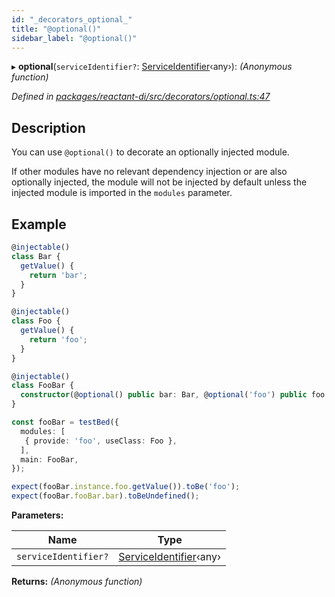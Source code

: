 ```yaml
---
id: "_decorators_optional_"
title: "@optional()"
sidebar_label: "@optional()"
---
```


▸ **optional**(`serviceIdentifier?`: [ServiceIdentifier](_interfaces_.md#serviceidentifier)‹any›): *(Anonymous function)*

*Defined in [packages/reactant-di/src/decorators/optional.ts:47](https://github.com/unadlib/reactant/blob/a019d587/packages/reactant-di/src/decorators/optional.ts#L47)*

## Description

You can use `@optional()` to decorate an optionally injected module.

If other modules have no relevant dependency injection or are also optionally injected, the module will not be injected by default unless the injected module is imported in the `modules` parameter.

## Example

```ts
@injectable()
class Bar {
  getValue() {
    return 'bar';
  }
}

@injectable()
class Foo {
  getValue() {
    return 'foo';
  }
}

@injectable()
class FooBar {
  constructor(@optional() public bar: Bar, @optional('foo') public foo: Foo) {}
}

const fooBar = testBed({
  modules: [
   { provide: 'foo', useClass: Foo },
  ],
  main: FooBar,
});

expect(fooBar.instance.foo.getValue()).toBe('foo');
expect(fooBar.fooBar.bar).toBeUndefined();
```

**Parameters:**

Name | Type |
------ | ------ |
`serviceIdentifier?` | [ServiceIdentifier](_interfaces_.md#serviceidentifier)‹any› |

**Returns:** *(Anonymous function)*
